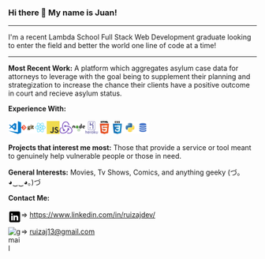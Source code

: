 ### Hi there 👋 My name is Juan!
-----
I'm a recent Lambda School Full Stack Web Development graduate looking to enter the field 
and better the world one line of code at a time!

-----
**Most Recent Work:** A platform which aggregates asylum case data for
attorneys to leverage with the goal being to supplement their planning 
and strategization to increase the chance their clients have a positive 
outcome in court and recieve asylum status.

**Experience With:** <br/>
<br/>
<img align="left" alt="Visual Studio Code" width="26px" src="https://raw.githubusercontent.com/github/explore/80688e429a7d4ef2fca1e82350fe8e3517d3494d/topics/visual-studio-code/visual-studio-code.png" />
<img align="left" alt="Git" width="26px" src="https://raw.githubusercontent.com/github/explore/80688e429a7d4ef2fca1e82350fe8e3517d3494d/topics/git/git.png" />
<img align="left" alt="React" width="26px" src="https://raw.githubusercontent.com/github/explore/80688e429a7d4ef2fca1e82350fe8e3517d3494d/topics/react/react.png" />
<img align="left" alt="JavaScript" width="26px" src="https://raw.githubusercontent.com/github/explore/80688e429a7d4ef2fca1e82350fe8e3517d3494d/topics/javascript/javascript.png" />
<img align="left" alt="redux" width="26px" src="https://raw.githubusercontent.com/devicons/devicon/c7d326b6009e60442abc35fa45706d6f30ee4c8e/icons/redux/redux-original.svg" />
<img align="left" alt="nodejs" width="26px" src="https://raw.githubusercontent.com/devicons/devicon/c7d326b6009e60442abc35fa45706d6f30ee4c8e/icons/nodejs/nodejs-original-wordmark.svg"/>
<img align="left" alt="heroku" width="26px" src="https://raw.githubusercontent.com/devicons/devicon/c7d326b6009e60442abc35fa45706d6f30ee4c8e/icons/heroku/heroku-original-wordmark.svg"/>
<img align="left" alt="HTML5" width="26px" src="https://raw.githubusercontent.com/github/explore/80688e429a7d4ef2fca1e82350fe8e3517d3494d/topics/html/html.png" />
<img align="left" alt="CSS3" width="26px" src="https://raw.githubusercontent.com/github/explore/80688e429a7d4ef2fca1e82350fe8e3517d3494d/topics/css/css.png" />
<img align="left" alt="python" width="26px" src="https://raw.githubusercontent.com/github/explore/80688e429a7d4ef2fca1e82350fe8e3517d3494d/topics/python/python.png">
<img align="left" alt="SQL" width="26px" src="https://raw.githubusercontent.com/github/explore/80688e429a7d4ef2fca1e82350fe8e3517d3494d/topics/sql/sql.png" />

<br/>

**Projects that interest me most:** Those that provide a service or tool meant to genuinely help vulnerable people or those in need.

**General Interests:** Movies, Tv Shows, Comics, and anything geeky (づ｡◕‿‿◕｡)づ

**Contact Me:** <br/>
<br/>
<img align="left" alt="linkdin" width="26px" src="https://raw.githubusercontent.com/simple-icons/simple-icons/develop/icons/linkedin.svg"/>=> https://www.linkedin.com/in/ruizajdev/ <br/>
<br/>
<img align="left" alt="gmail" width="26px" src="https://raw.githubusercontent.com/simple-icons/simple-icons/develop/icons/gmail.svg"/>=> ruizaj13@gmail.com
